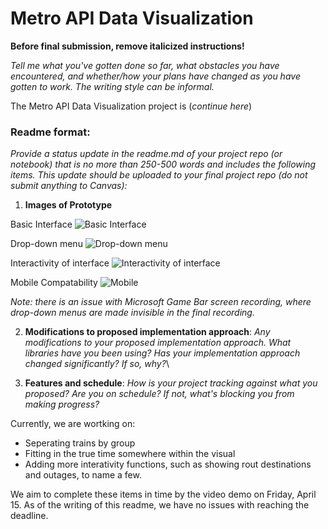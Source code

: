 # Metro API Data Visualization

**Before final submission, remove italicized instructions!**

*Tell me what you've gotten done so far, what obstacles you have encountered, and whether/how your plans have changed as you have gotten to work. The writing style can be informal.*

The Metro API Data Visualization project is (*continue here*)

### Readme format: 
*Provide a status update in the readme.md of your project repo (or notebook) that is no more than 250-500 words and includes the following items. This update should be uploaded to your final project repo (do not submit anything to Canvas):*

1. **Images of Prototype** 

Basic Interface
![Basic Interface](https://i.imgur.com/ROLmIH0.png)

Drop-down menu
![Drop-down menu](https://i.imgur.com/FKDDKpz.png)

Interactivity of interface
![Interactivity of interface](https://i.imgur.com/Fy9WOkT.gif)

Mobile Compatability
![Mobile](https://i.imgur.com/CA98VTb.png)

*Note: there is an issue with Microsoft Game Bar screen recording, where drop-down menus are made invisible in the final recording.*

2.  **Modifications to proposed implementation approach**: *Any modifications to your proposed implementation approach. What libraries have you been using? Has your implementation approach changed significantly? If so, why?*\

4. **Features and schedule**: *How is your project tracking against what you proposed? Are you on schedule? If not, what's blocking you from making progress?*

Currently, we are wortking on:

- Seperating trains by group
- Fitting in the true time somewhere within the visual
- Adding more interativity functions, such as showing rout destinations and outages, to name a few. 

We aim to complete these items in time by the video demo on Friday, April 15. As of the writing of this readme, we have no issues with reaching the deadline. 
